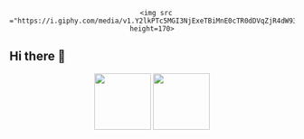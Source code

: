 <div class="header" align="center">
     
      <img src ="https://i.giphy.com/media/v1.Y2lkPTc5MGI3NjExeTBiMnE0cTR0dDVqZjR4dW93MXhseHc5NzFkMTN3d2Zwc205ejBvbCZlcD12MV9pbnRlcm5hbF9naWZfYnlfaWQmY3Q9Zw/O5YEgIWPd2TlR6NHfg/giphy.gif"  height=170>
</div>


## Hi there 👋
<div class= "header" align="center">
       <img src="https://i.giphy.com/media/v1.Y2lkPTc5MGI3NjExYWdtcGc2MnFlZmZydnczOXRhemtuYjF6OTBqc2psYW85dmJ1OHZ2eiZlcD12MV9pbnRlcm5hbF9naWZfYnlfaWQmY3Q9Zw/PhUhsroF1r0I8fAKbj/giphy.gif" width=100>
      <img src="https://i.giphy.com/media/v1.Y2lkPTc5MGI3NjExaHR1Z3NrYzZpdzNpZDB1ZDF5anNwcmJzZTIybnk3N3lhNmltcWNwYiZlcD12MV9pbnRlcm5hbF9naWZfYnlfaWQmY3Q9cw/KYBnCWw9zKqOXw39W0/giphy.gif" width=100>
</div>
<!--
**Neermita18/Neermita18** is a ✨ _special_ ✨ repository because its `README.md` (this file) appears on your GitHub profile.

Here are some ideas to get you started:

- 🔭 I’m currently working on ...
- 🌱 I’m currently learning ...
- 👯 I’m looking to collaborate on ...
- 🤔 I’m looking for help with ...
- 💬 Ask me about ...
- 📫 How to reach me: ...
- 😄 Pronouns: ...
- ⚡ Fun fact: ...
-->
